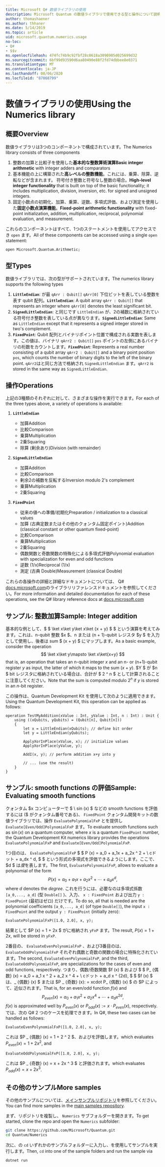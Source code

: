 ```yaml
---
title: Microsoft Q# 数値ライブラリの使用
description: Microsoft Quantum の数値ライブラリで使用できる型と操作について説明します。
author: thomashaener
ms.author: thhaner
ms.date: 5/14/2019
ms.topic: article
uid: microsoft.quantum.numerics.usage
no-loc:
- Q#
- $$v
ms.openlocfilehash: 474fc74b9c92fbf28c0618a3090905d025699d32
ms.sourcegitcommit: 6bf99d93590d6aa80490e88f2fd74dbbee8e0371
ms.translationtype: MT
ms.contentlocale: ja-JP
ms.lasthandoff: 08/06/2020
ms.locfileid: "87868799"
---
```

# <a name="using-the-numerics-library"></a><span data-ttu-id="223b9-103">数値ライブラリの使用</span><span class="sxs-lookup"><span data-stu-id="223b9-103">Using the Numerics library</span></span>

## <a name="overview"></a><span data-ttu-id="223b9-104">概要</span><span class="sxs-lookup"><span data-stu-id="223b9-104">Overview</span></span>

<span data-ttu-id="223b9-105">数値ライブラリは3つのコンポーネントで構成されています。</span><span class="sxs-lookup"><span data-stu-id="223b9-105">The Numerics library consists of three components</span></span>

1. <span data-ttu-id="223b9-106">整数の加算と比較子を使用した**基本的な整数算術演算**</span><span class="sxs-lookup"><span data-stu-id="223b9-106">**Basic integer arithmetic** with integer adders and comparators</span></span>
1. <span data-ttu-id="223b9-107">基本機能の上に構築された**高レベルの整数機能**。これには、乗算、除算、逆転などが含まれます。 符号付き整数と符号なし整数の場合。</span><span class="sxs-lookup"><span data-stu-id="223b9-107">**High-level integer functionality** that is built on top of the basic  functionality; it includes multiplication, division, inversion, etc.  for signed and unsigned integers.</span></span>
1. <span data-ttu-id="223b9-108">固定小数点の初期化、加算、乗算、逆数、多項式評価、および測定を使用した**固定小数点演算機能**。</span><span class="sxs-lookup"><span data-stu-id="223b9-108">**Fixed-point arithmetic functionality** with fixed-point initialization,  addition, multiplication, reciprocal, polynomial evaluation, and measurement.</span></span>

<span data-ttu-id="223b9-109">これらのコンポーネントはすべて、1つのステートメントを使用してアクセスでき `open` ます。</span><span class="sxs-lookup"><span data-stu-id="223b9-109">All of these components can be accessed using a single `open` statement:</span></span>
```qsharp
open Microsoft.Quantum.Arithmetic;
```

## <a name="types"></a><span data-ttu-id="223b9-110">型</span><span class="sxs-lookup"><span data-stu-id="223b9-110">Types</span></span>

<span data-ttu-id="223b9-111">数値ライブラリでは、次の型がサポートされています。</span><span class="sxs-lookup"><span data-stu-id="223b9-111">The numerics library supports the following types</span></span>

1. <span data-ttu-id="223b9-112">**`LittleEndian`**: が最 `qArr : Qubit[]` `qArr[0]` 下位ビットを表している整数を表す qubit 配列。</span><span class="sxs-lookup"><span data-stu-id="223b9-112">**`LittleEndian`**: A qubit array `qArr : Qubit[]` that represents an integer where `qArr[0]` denotes the least significant bit.</span></span>
1. <span data-ttu-id="223b9-113">**`SignedLittleEndian`**: と同じです `LittleEndian` が、2の補数に格納されている符号付き整数を表している点が異なります。</span><span class="sxs-lookup"><span data-stu-id="223b9-113">**`SignedLittleEndian`**: Same as `LittleEndian` except that it represents a signed integer stored in two's complement.</span></span>
1. <span data-ttu-id="223b9-114">**`FixedPoint`**: Qubit 配列とバイナリポイント位置で構成される実数を表します。この値は、バイナリ `qArr2 : Qubit[]` `pos` ポイントの左側にあるバイナリの桁数をカウントします。</span><span class="sxs-lookup"><span data-stu-id="223b9-114">**`FixedPoint`**: Represents a real number consisting of a qubit array `qArr2 : Qubit[]` and a binary point position `pos`, which counts the number of binary digits to the left of the binary point.</span></span> <span data-ttu-id="223b9-115">`qArr2`はと同じ方法で格納され `SignedLittleEndian` ます。</span><span class="sxs-lookup"><span data-stu-id="223b9-115">`qArr2` is stored in the same way as `SignedLittleEndian`.</span></span>

## <a name="operations"></a><span data-ttu-id="223b9-116">操作</span><span class="sxs-lookup"><span data-stu-id="223b9-116">Operations</span></span>

<span data-ttu-id="223b9-117">上記の3種類のそれぞれに対して、さまざまな操作を実行できます。</span><span class="sxs-lookup"><span data-stu-id="223b9-117">For each of the three types above, a variety of operations is available:</span></span>

1. **`LittleEndian`**
    - <span data-ttu-id="223b9-118">加算</span><span class="sxs-lookup"><span data-stu-id="223b9-118">Addition</span></span>
    - <span data-ttu-id="223b9-119">比較</span><span class="sxs-lookup"><span data-stu-id="223b9-119">Comparison</span></span>
    - <span data-ttu-id="223b9-120">乗算</span><span class="sxs-lookup"><span data-stu-id="223b9-120">Multiplication</span></span>
    - <span data-ttu-id="223b9-121">2乗</span><span class="sxs-lookup"><span data-stu-id="223b9-121">Squaring</span></span>
    - <span data-ttu-id="223b9-122">除算 (剰余あり)</span><span class="sxs-lookup"><span data-stu-id="223b9-122">Division (with remainder)</span></span>

1. **`SignedLittleEndian`**
    - <span data-ttu-id="223b9-123">加算</span><span class="sxs-lookup"><span data-stu-id="223b9-123">Addition</span></span>
    - <span data-ttu-id="223b9-124">比較</span><span class="sxs-lookup"><span data-stu-id="223b9-124">Comparison</span></span>
    - <span data-ttu-id="223b9-125">剰余2の補数を反転する</span><span class="sxs-lookup"><span data-stu-id="223b9-125">Inversion modulo 2's complement</span></span>
    - <span data-ttu-id="223b9-126">乗算</span><span class="sxs-lookup"><span data-stu-id="223b9-126">Multiplication</span></span>
    - <span data-ttu-id="223b9-127">2乗</span><span class="sxs-lookup"><span data-stu-id="223b9-127">Squaring</span></span>

1. **`FixedPoint`**
    - <span data-ttu-id="223b9-128">従来の値への準備/初期化</span><span class="sxs-lookup"><span data-stu-id="223b9-128">Preparation / initialization to a classical values</span></span>
    - <span data-ttu-id="223b9-129">加算 (古典定数またはその他のクォンタム固定ポイント)</span><span class="sxs-lookup"><span data-stu-id="223b9-129">Addition (classical constant or other quantum fixed-point)</span></span>
    - <span data-ttu-id="223b9-130">比較</span><span class="sxs-lookup"><span data-stu-id="223b9-130">Comparison</span></span>
    - <span data-ttu-id="223b9-131">乗算</span><span class="sxs-lookup"><span data-stu-id="223b9-131">Multiplication</span></span>
    - <span data-ttu-id="223b9-132">2乗</span><span class="sxs-lookup"><span data-stu-id="223b9-132">Squaring</span></span>
    - <span data-ttu-id="223b9-133">偶数関数と奇数関数の特殊化による多項式評価</span><span class="sxs-lookup"><span data-stu-id="223b9-133">Polynomial evaluation with specialization for even and odd functions</span></span>
    - <span data-ttu-id="223b9-134">逆数 (1/x)</span><span class="sxs-lookup"><span data-stu-id="223b9-134">Reciprocal (1/x)</span></span>
    - <span data-ttu-id="223b9-135">測定 (古典 Double)</span><span class="sxs-lookup"><span data-stu-id="223b9-135">Measurement (classical Double)</span></span>

<span data-ttu-id="223b9-136">これらの各操作の詳細と詳細なドキュメントについては、 Q# [docs.microsoft.com](https://docs.microsoft.com/quantum)のライブラリリファレンスドキュメントを参照してください。</span><span class="sxs-lookup"><span data-stu-id="223b9-136">For more information and detailed documentation for each of these operations, see the Q# library reference docs at [docs.microsoft.com](https://docs.microsoft.com/quantum)</span></span>

## <a name="sample-integer-addition"></a><span data-ttu-id="223b9-137">サンプル: 整数加算</span><span class="sxs-lookup"><span data-stu-id="223b9-137">Sample: Integer addition</span></span>

<span data-ttu-id="223b9-138">基本的な例として、$ $ \ket x\ket y\ket x\ket {x + y} $ $ という演算を考えてみます。これは、n-qubit 整数 $x $、n または (n + 1)-qubit レジスタ $y $ を入力として使用し、後者は sum $ (x + y) $ にマップします。</span><span class="sxs-lookup"><span data-stu-id="223b9-138">As a basic example, consider the operation $$ \ket x\ket y\mapsto \ket x\ket{x+y} $$ that is, an operation that takes an n-qubit integer $x$ and an n- or (n+1)-qubit register $y$ as input, the latter of which it maps to the sum $(x+y)$.</span></span> <span data-ttu-id="223b9-139">$Y $ が $n $ bit レジスタに格納されている場合は、合計が $ 2 ^ n $ として計算されることに注意してください。</span><span class="sxs-lookup"><span data-stu-id="223b9-139">Note that the sum is computed modulo $2^n$ if $y$ is stored in an $n$-bit register.</span></span>

<span data-ttu-id="223b9-140">この操作は、Quantum Development Kit を使用して次のように適用できます。</span><span class="sxs-lookup"><span data-stu-id="223b9-140">Using the Quantum Development Kit, this operation can be applied as follows:</span></span>
```qsharp
operation TestMyAddition(xValue : Int, yValue : Int, n : Int) : Unit {
    using ((xQubits, yQubits) = (Qubit[n], Qubit[n]))
    {
        let x = LittleEndian(xQubits); // define bit order
        let y = LittleEndian(yQubits);
        
        ApplyXorInPlace(xValue, x); // initialize values
        ApplyXorInPlace(yValue, y);
        
        AddI(x, y); // perform addition x+y into y
        
        // ... (use the result)
    }
}
```

## <a name="sample-evaluating-smooth-functions"></a><span data-ttu-id="223b9-141">サンプル: smooth functions の評価</span><span class="sxs-lookup"><span data-stu-id="223b9-141">Sample: Evaluating smooth functions</span></span>

<span data-ttu-id="223b9-142">クォンタム $x コンピューターで $ \ sin (x) $ などの smooth functions を評価するには ($ がクォンタム番号である)、 `FixedPoint` クォンタム開発キットの数値ライブラリでは、操作 `EvaluatePolynomialFxP` とを提供し `Evaluate[Even/Odd]PolynomialFxP` ます。</span><span class="sxs-lookup"><span data-stu-id="223b9-142">To evaluate smooth functions such as $\sin(x)$ on a quantum computer, where $x$ is a quantum `FixedPoint` number, the Quantum Development Kit numerics library provides the operations `EvaluatePolynomialFxP` and `Evaluate[Even/Odd]PolynomialFxP`.</span></span>

<span data-ttu-id="223b9-143">1つ目のは、 `EvaluatePolynomialFxP` $ $ P (x) = a_0 + a_1x + a_2x ^ 2 + \ cドット + a_dx ^ d, $ $ という形式の多項式を評価できるようにします。ここで、$d $ は*度*を表します。</span><span class="sxs-lookup"><span data-stu-id="223b9-143">The first, `EvaluatePolynomialFxP`, allows to evaluate a polynomial of the form $$ P(x) = a_0 + a_1x + a_2x^2 + \cdots + a_dx^d, $$ where $d$ denotes the *degree*.</span></span> <span data-ttu-id="223b9-144">これを行うには、必要なのは多項式係数 `[a_0,..., a_d]` (型 `Double[]` )、入力、 `x : FixedPoint` および出力 `y : FixedPoint` (最初はゼロ) だけです。</span><span class="sxs-lookup"><span data-stu-id="223b9-144">To do so, all that is needed are the polynomial coefficients `[a_0,..., a_d]` (of type `Double[]`), the input `x : FixedPoint` and the output `y : FixedPoint` (initially zero):</span></span>
```qsharp
EvaluatePolynomialFxP([1.0, 2.0], x, y);
```
<span data-ttu-id="223b9-145">結果として $P (x) = 1 + 2x $ がに格納され `yFxP` ます。</span><span class="sxs-lookup"><span data-stu-id="223b9-145">The result, $P(x)=1+2x$, will be stored in `yFxP`.</span></span>

<span data-ttu-id="223b9-146">2番目の、 `EvaluateEvenPolynomialFxP` 、および3番目のは、 `EvaluateOddPolynomialFxP` それぞれ偶数と奇数の関数の場合に特殊化されています。</span><span class="sxs-lookup"><span data-stu-id="223b9-146">The second, `EvaluateEvenPolynomialFxP`, and the third, `EvaluateOddPolynomialFxP`, are specializations for the cases of even and odd functions, respectively.</span></span> <span data-ttu-id="223b9-147">つまり、偶数/奇数関数 $f (x) $ および $ $ P_ {偶数} (x) = a_0 + a_1 x ^ 2 + a_2 x ^ 4 + \ cドット + a_d x ^ {2d}, $ $ $f (x) $ は、_ {偶数} (x) $ または $P _ {奇数} (x): = xcdot P_ {偶数} (x) $ の $P によって、近似されます。</span><span class="sxs-lookup"><span data-stu-id="223b9-147">That is, for an even/odd function $f(x)$ and $$ P_{even}(x)=a_0 + a_1 x^2 + a_2 x^4 + \cdots + a_d x^{2d}, $$ $f(x)$ is approximated well by $P_{even}(x)$ or $P_{odd}(x) := x\cdot P_{even}(x)$, respectively.</span></span>
<span data-ttu-id="223b9-148">では、次の Q# 2 つのケースを処理できます。</span><span class="sxs-lookup"><span data-stu-id="223b9-148">In Q#, these two cases can be handled as follows:</span></span>
```qsharp
EvaluateEvenPolynomialFxP([1.0, 2.0], x, y);
```
<span data-ttu-id="223b9-149">これは $P _ {偶数} (x) = 1 + 2 ^ 2 $、およびを評価します。</span><span class="sxs-lookup"><span data-stu-id="223b9-149">which evaluates $P_{even}(x) = 1 + 2x^2$, and</span></span>
```qsharp
EvaluateOddPolynomialFxP([1.0, 2.0], x, y);
```
<span data-ttu-id="223b9-150">これは $P _ {奇数} (x) = x + 2x ^ 3 $ と評価されます。</span><span class="sxs-lookup"><span data-stu-id="223b9-150">which evaluates $P_{odd}(x) = x + 2x^3$.</span></span>

## <a name="more-samples"></a><span data-ttu-id="223b9-151">その他のサンプル</span><span class="sxs-lookup"><span data-stu-id="223b9-151">More samples</span></span>

<span data-ttu-id="223b9-152">その他のサンプルについては、[メインサンプルリポジトリ](https://github.com/Microsoft/Quantum)を参照してください。</span><span class="sxs-lookup"><span data-stu-id="223b9-152">You can find more samples in the [main samples repository](https://github.com/Microsoft/Quantum).</span></span>

<span data-ttu-id="223b9-153">まず、リポジトリを複製し、 `Numerics` サブフォルダーを開きます。</span><span class="sxs-lookup"><span data-stu-id="223b9-153">To get started, clone the repo and open the `Numerics` subfolder:</span></span>

```bash
git clone https://github.com/Microsoft/Quantum.git
cd Quantum/Numerics
```

<span data-ttu-id="223b9-154">次に、の `cd` いずれかのサンプルフォルダーに入力し、を使用してサンプルを実行します。</span><span class="sxs-lookup"><span data-stu-id="223b9-154">Then, `cd` into one of the sample folders and run the sample via</span></span>

```bash
dotnet run
```
